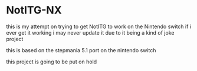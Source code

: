 # NotITG-NX
this is my attempt on  trying to get NotITG to work on the Nintendo switch if i ever get it working i may never update it due to it being a kind of joke project

this is based on the stepmania 5.1 port on the nintendo switch

this project is going to be put on hold
